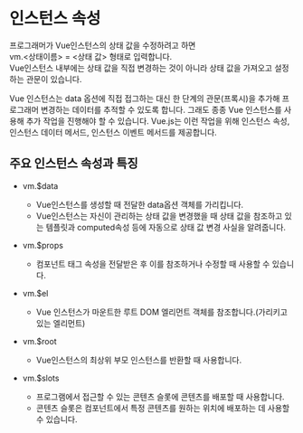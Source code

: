 # 인스턴스 속성
프로그래머가 Vue인스턴스의 상태 값을 수정하려고 하면 <br>vm.<상태이름> = <상태 값> 형태로 입력합니다.<br>
Vue인스턴스 내부에는 상태 값을 직접 변경하는 것이 아니라 상태 값을 가져오고 설정하는 관문이 있습니다.


Vue 인스턴스는 data 옵션에 직접 접그하는 대신 한 단계의 관문(프록시)을 추가해 프로그래머 변경하는 데이터를 추적할 수 있도록 합니다. 그래도 종종 Vue 인스턴스를 사용해 추가 작업을 진행해야 할 수 있습니다. Vue.js는 이런 작업을 위해 인스턴스 속성, 인스턴스 데이터 메서드, 인스턴스 이벤트 메서드를 제공합니다.

## 주요 인스턴스 속성과 특징

- vm.$data 
    - Vue인스턴스를 생성할 때 전달한 data옵션 객체를 가리킵니다.
    - Vue인스턴스는 자신이 관리하는 상태 값을 변경했을 때 상태 값을 참조하고 있는 템플릿과 computed속성 등에 자동으로 상태 값 변경 사실을 알려줍니다.

- vm.$props
    - 컴포넌트 태그 속성을 전달받은 후 이를 참조하거나 수정할 때 사용할 수 있습니다.

- vm.$el
    - Vue 인스턴스가 마운트한 루트 DOM 엘리먼트 객체를 참조합니다.(가리키고 있는 엘리먼트)

- vm.$root
    - Vue인스턴스의 최상위 부모 인스턴스를 반환할 때 사용합니다.

- vm.$slots
    - 프로그램에서 접근할 수 있는 콘텐츠 슬롯에 콘텐츠를 배포할 때 사용합니다.
    - 콘텐츠 슬롯은 컴포넌트에서 특정 콘텐츠를 원하는 위치에 배포하는 데 사용할 수 있습니다.




